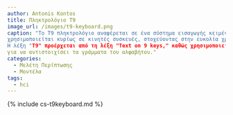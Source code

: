 ```yaml
---
author: Antonis Kontos
title: Πληκτρολόγιο Τ9
image_url: /images/t9-keyboard.png
caption: "Το T9 πληκτρολόγιο αναφέρεται σε ένα σύστημα εισαγωγής κειμένου που 
χρησιμοποιείται κυρίως σε κινητές συσκευές, στοχεύοντας στην ευκολία χρήσης κατά την πληκτρολόγηση. 
Η λέξη "T9" προέρχεται από τη λέξη "Text on 9 keys," καθώς χρησιμοποιεί μόνο 9 πλήκτρα 
για να αντιστοιχίσει τα γράμματα του αλφαβήτου."
categories:
  - Μελέτη Περίπτωσης
  - Μοντέλα
tags:
  - hci
---
```


{% include cs-t9keyboard.md %}


